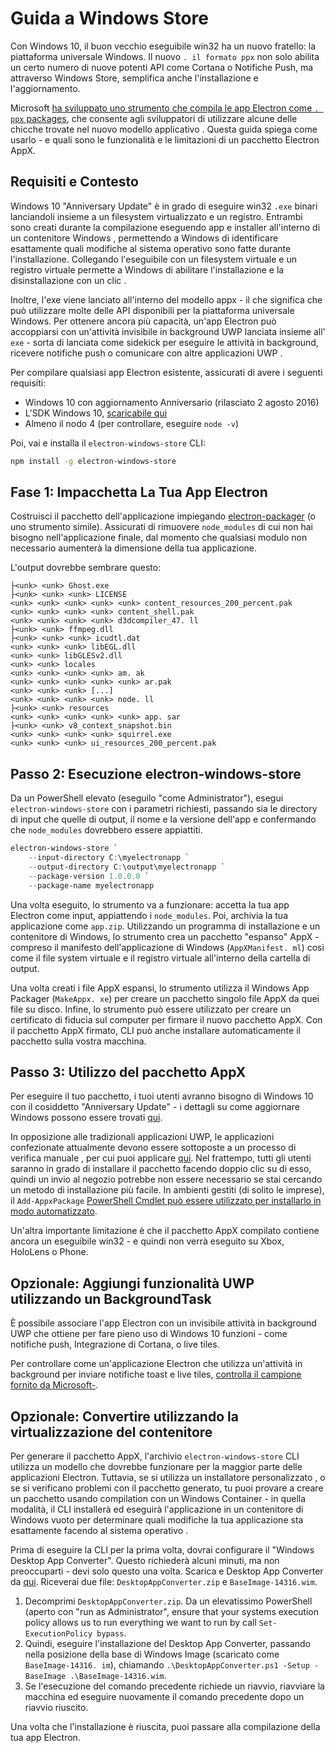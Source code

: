 # Guida a Windows Store

Con Windows 10, il buon vecchio eseguibile win32 ha un nuovo fratello: la piattaforma universale Windows. Il nuovo `. il formato ppx` non solo abilita un certo numero di nuove potenti API come Cortana o Notifiche Push, ma attraverso Windows Store, semplifica anche l'installazione e l'aggiornamento.

Microsoft [ha sviluppato uno strumento che compila le app Electron come `. ppx` packages](https://github.com/catalystcode/electron-windows-store), che consente agli sviluppatori di utilizzare alcune delle chicche trovate nel nuovo modello applicativo . Questa guida spiega come usarlo - e quali sono le funzionalità e le limitazioni di un pacchetto Electron AppX.

## Requisiti e Contesto

Windows 10 "Anniversary Update" è in grado di eseguire win32 `.exe` binari lanciandoli insieme a un filesystem virtualizzato e un registro. Entrambi sono creati durante la compilazione eseguendo app e installer all'interno di un contenitore Windows , permettendo a Windows di identificare esattamente quali modifiche al sistema operativo sono fatte durante l'installazione. Collegando l'eseguibile con un filesystem virtuale e un registro virtuale permette a Windows di abilitare l'installazione e la disinstallazione con un clic .

Inoltre, l'exe viene lanciato all'interno del modello appx - il che significa che può utilizzare molte delle API disponibili per la piattaforma universale Windows. Per ottenere ancora più capacità, un'app Electron può accoppiarsi con un'attività invisibile in background UWP lanciata insieme all' `exe` - sorta di lanciata come sidekick per eseguire le attività in background, ricevere notifiche push o comunicare con altre applicazioni UWP .

Per compilare qualsiasi app Electron esistente, assicurati di avere i seguenti requisiti:

* Windows 10 con aggiornamento Anniversario (rilasciato 2 agosto 2016)
* L'SDK Windows 10, [scaricabile qui](https://developer.microsoft.com/en-us/windows/downloads/windows-10-sdk)
* Almeno il nodo 4 (per controllare, eseguire `node -v`)

Poi, vai e installa il `electron-windows-store` CLI:

```sh
npm install -g electron-windows-store
```

## Fase 1: Impacchetta La Tua App Electron

Costruisci il pacchetto dell'applicazione impiegando [electron-packager](https://github.com/electron/electron-packager) (o uno strumento simile). Assicurati di rimuovere `node_modules` di cui non hai bisogno nell'applicazione finale, dal momento che qualsiasi modulo non necessario aumenterà la dimensione della tua applicazione.

L'output dovrebbe sembrare questo:

```plaintext
├<unk> <unk> Ghost.exe
├<unk> <unk> <unk> LICENSE
<unk> <unk> <unk> <unk> <unk> content_resources_200_percent.pak
<unk> <unk> <unk> <unk> content_shell.pak
<unk> <unk> <unk> <unk> d3dcompiler_47. ll
├<unk> <unk> ffmpeg.dll
├<unk> <unk> <unk> icudtl.dat
<unk> <unk> <unk> libEGL.dll
<unk> <unk> libGLESv2.dll
<unk> <unk> locales
<unk> <unk> <unk> <unk> am. ak
<unk> <unk> <unk> <unk> <unk> ar.pak
<unk> <unk> <unk> [...]
<unk> <unk> <unk> <unk> node. ll
├<unk> <unk> resources
<unk> <unk> <unk> <unk> <unk> app. sar
├<unk> <unk> v8_context_snapshot.bin
<unk> <unk> <unk> <unk> squirrel.exe
<unk> <unk> <unk> ui_resources_200_percent.pak
```

## Passo 2: Esecuzione electron-windows-store

Da un PowerShell elevato (eseguilo "come Administrator"), esegui `electron-windows-store` con i parametri richiesti, passando sia le directory di input che quelle di output, il nome e la versione dell'app e confermando che `node_modules` dovrebbero essere appiattiti.

```powershell
electron-windows-store `
    --input-directory C:\myelectronapp `
    --output-directory C:\output\myelectronapp `
    --package-version 1.0.0.0 `
    --package-name myelectronapp
```

Una volta eseguito, lo strumento va a funzionare: accetta la tua app Electron come input, appiattendo i `node_modules`. Poi, archivia la tua applicazione come `app.zip`. Utilizzando un programma di installazione e un contenitore di Windows, lo strumento crea un pacchetto "espanso" AppX - compreso il manifesto dell'applicazione di Windows (`AppXManifest. ml`) così come il file system virtuale e il registro virtuale all'interno della cartella di output.

Una volta creati i file AppX espansi, lo strumento utilizza il Windows App Packager (`MakeAppx. xe`) per creare un pacchetto singolo file AppX da quei file su disco. Infine, lo strumento può essere utilizzato per creare un certificato di fiducia sul computer per firmare il nuovo pacchetto AppX. Con il pacchetto AppX firmato, CLI può anche installare automaticamente il pacchetto sulla vostra macchina.

## Passo 3: Utilizzo del pacchetto AppX

Per eseguire il tuo pacchetto, i tuoi utenti avranno bisogno di Windows 10 con il cosiddetto "Anniversary Update" - i dettagli su come aggiornare Windows possono essere trovati [qui](https://blogs.windows.com/windowsexperience/2016/08/02/how-to-get-the-windows-10-anniversary-update).

In opposizione alle tradizionali applicazioni UWP, le applicazioni confezionate attualmente devono essere sottoposte a un processo di verifica manuale , per cui puoi applicare [qui](https://developer.microsoft.com/en-us/windows/projects/campaigns/desktop-bridge). Nel frattempo, tutti gli utenti saranno in grado di installare il pacchetto facendo doppio clic su di esso, quindi un invio al negozio potrebbe non essere necessario se stai cercando un metodo di installazione più facile. In ambienti gestiti (di solito le imprese), il `Add-AppxPackage` [PowerShell Cmdlet può essere utilizzato per installarlo in modo automatizzato](https://technet.microsoft.com/en-us/library/hh856048.aspx).

Un'altra importante limitazione è che il pacchetto AppX compilato contiene ancora un eseguibile win32 - e quindi non verrà eseguito su Xbox, HoloLens o Phone.

## Opzionale: Aggiungi funzionalità UWP utilizzando un BackgroundTask

È possibile associare l'app Electron con un invisibile attività in background UWP che ottiene per fare pieno uso di Windows 10 funzioni - come notifiche push, Integrazione di Cortana, o live tiles.

Per controllare come un'applicazione Electron che utilizza un'attività in background per inviare notifiche toast e live tiles, [controlla il campione fornito da Microsoft-](https://github.com/felixrieseberg/electron-uwp-background).

## Opzionale: Convertire utilizzando la virtualizzazione del contenitore

Per generare il pacchetto AppX, l'archivio `electron-windows-store` CLI utilizza un modello che dovrebbe funzionare per la maggior parte delle applicazioni Electron. Tuttavia, se si utilizza un installatore personalizzato , o se si verificano problemi con il pacchetto generato, tu puoi provare a creare un pacchetto usando compilation con un Windows Container - in quella modalità, il CLI installerà ed eseguirà l'applicazione in un contenitore di Windows vuoto per determinare quali modifiche la tua applicazione sta esattamente facendo al sistema operativo .

Prima di eseguire la CLI per la prima volta, dovrai configurare il "Windows Desktop App Converter". Questo richiederà alcuni minuti, ma non preoccuparti - devi solo questo una volta. Scarica e Desktop App Converter da [qui](https://docs.microsoft.com/en-us/windows/uwp/porting/desktop-to-uwp-run-desktop-app-converter). Riceverai due file: `DesktopAppConverter.zip` e `BaseImage-14316.wim`.

1. Decomprimi `DesktopAppConverter.zip`. Da un elevatissimo PowerShell (aperto con "run as Administrator", ensure that your systems execution policy allows us to run everything we want to run by call `Set-ExecutionPolicy bypass`.
2. Quindi, eseguire l'installazione del Desktop App Converter, passando nella posizione della base di Windows Image (scaricato come `BaseImage-14316. im`), chiamando `.\DesktopAppConverter.ps1 -Setup -BaseImage .\BaseImage-14316.wim`.
3. Se l'esecuzione del comando precedente richiede un riavvio, riavviare la macchina ed eseguire nuovamente il comando precedente dopo un riavvio riuscito.

Una volta che l'installazione è riuscita, puoi passare alla compilazione della tua app Electron.
